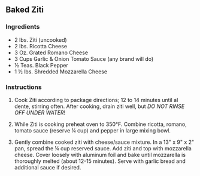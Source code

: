 ## Baked Ziti

### Ingredients

- 2 lbs. Ziti (uncooked)
- 2 lbs. Ricotta Cheese
- 3 Oz. Grated Romano Cheese
- 3 Cups Garlic & Onion Tomato Sauce (any brand will do)
- ½ Teas. Black Pepper
- 1 ½ lbs. Shredded Mozzarella Cheese

### Instructions

1. Cook Ziti according to package directions; 12 to 14 minutes until al dente, stirring often. After cooking, drain ziti well, but *DO NOT RINSE OFF UNDER WATER*!

2. While Ziti is cooking preheat oven to 350°F. Combine ricotta, romano, tomato sauce (reserve ¼ cup) and pepper in large mixing bowl.

3. Gently combine cooked ziti with cheese/sauce mixture. In a 13" x 9" x 2" pan, spread the ¼ cup reserved sauce. Add ziti and top with mozzarella cheese. Cover loosely with aluminum foil and bake until mozzarella is thoroughly melted (about 12-15 minutes). Serve with garlic bread and additional sauce if desired. 
